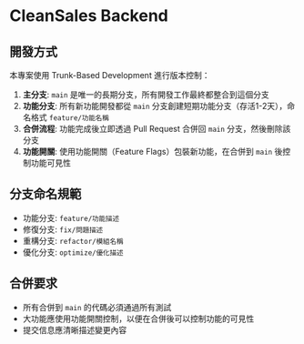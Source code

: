 # CleanSales Backend

## 開發方式

本專案使用 Trunk-Based Development 進行版本控制：

1. **主分支**: `main` 是唯一的長期分支，所有開發工作最終都整合到這個分支
2. **功能分支**: 所有新功能開發都從 `main` 分支創建短期功能分支（存活1-2天），命名格式 `feature/功能名稱`
3. **合併流程**: 功能完成後立即透過 Pull Request 合併回 `main` 分支，然後刪除該分支
4. **功能開關**: 使用功能開關（Feature Flags）包裝新功能，在合併到 `main` 後控制功能可見性

## 分支命名規範

- 功能分支: `feature/功能描述`
- 修復分支: `fix/問題描述`
- 重構分支: `refactor/模組名稱`
- 優化分支: `optimize/優化描述`

## 合併要求

- 所有合併到 `main` 的代碼必須通過所有測試
- 大功能應使用功能開關控制，以便在合併後可以控制功能的可見性
- 提交信息應清晰描述變更內容
